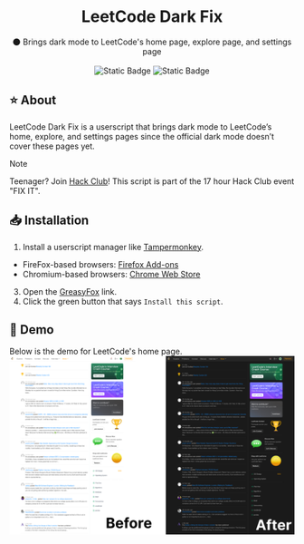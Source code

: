 <div align="center">
  <h1 align="center">LeetCode Dark Fix</h3>
  <p align="center">
    🌑 Brings dark mode to LeetCode's home page, explore page, and settings page 
    <br />
    <br />
    <img alt="Static Badge" src="https://img.shields.io/badge/GreasyFox-Download?label=Download&color=red">
    <img alt="Static Badge" src="https://img.shields.io/badge/v1.0--alpha-Package?label=version&color=blue">
  </p>
</div>

## ⭐ About
LeetCode Dark Fix is a userscript that brings dark mode to LeetCode’s home, explore, and settings pages since the official dark mode doesn’t cover these pages yet.
> [!NOTE]
> Teenager? Join [Hack Club](https://hackclub.com)! This script is part of the 17 hour Hack Club event "FIX IT".

## 📥️ Installation
1. Install a userscript manager like [Tampermonkey](https://www.tampermonkey.net/).
- FireFox-based browsers: [Firefox Add-ons](https://addons.mozilla.org/en-US/firefox/addon/tampermonkey/)
- Chromium-based browsers: [Chrome Web Store](https://chromewebstore.google.com/detail/tampermonkey/dhdgffkkebhmkfjojejmpbldmpobfkfo)
3. Open the [GreasyFox](https://greasyfork.org/en/scripts/540380-leetcode-dark-fix) link.
4. Click the green button that says `Install this script`.

## 💾 Demo
Below is the demo for LeetCode's home page. 
![](assets/demo.png)
